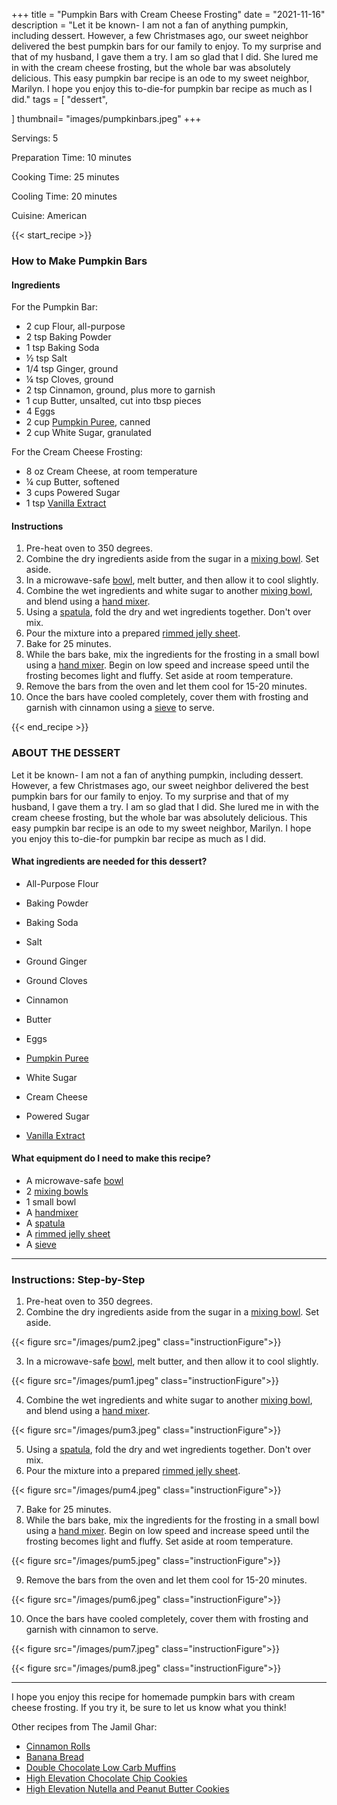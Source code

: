 +++
title = "Pumpkin Bars with Cream Cheese Frosting"
date = "2021-11-16"
description = "Let it be known- I am not a fan of anything pumpkin, including dessert. However, a few Christmases ago, our sweet neighbor delivered the best pumpkin bars for our family to enjoy. To my surprise and that of my husband, I gave them a try. I am so glad that I did. She lured me in with the cream cheese frosting, but the whole bar was absolutely delicious. This easy pumpkin bar recipe is an ode to my sweet neighbor, Marilyn. I hope you enjoy this to-die-for pumpkin bar recipe as much as I did."
tags = [
    "dessert",
   
]
thumbnail= "images/pumpkinbars.jpeg"
+++

Servings: 5 <!--more-->

Preparation Time: 10 minutes 

Cooking Time: 25 minutes

Cooling Time: 20 minutes 

Cuisine: American

{{< start_recipe >}}

### How to Make Pumpkin Bars 

#### Ingredients 

For the Pumpkin Bar: 

* 2 cup Flour, all-purpose 
* 2 tsp Baking Powder 
* 1 tsp Baking Soda 
* ½ tsp Salt 
* 1/4 tsp Ginger, ground 
* ¼ tsp Cloves, ground 
* 2 tsp Cinnamon, ground, plus more to garnish 
* 1 cup Butter, unsalted, cut into tbsp pieces
* 4 Eggs 
* 2 cup [Pumpkin Puree](https://amzn.to/38hGCJ1), canned
* 2 cup White Sugar, granulated 

For the Cream Cheese Frosting: 

* 8 oz Cream Cheese, at room temperature
* ¼ cup Butter, softened
* 3 cups Powered Sugar 
* 1 tsp [Vanilla Extract](https://amzn.to/3E9Dj4d) 

#### Instructions 

1. Pre-heat oven to 350 degrees. 
2. Combine the dry ingredients aside from the sugar in a [mixing bowl](https://amzn.to/3DjHZUY). Set aside. 
3. In a microwave-safe [bowl](https://amzn.to/3wMkYre), melt butter, and then allow it to cool slightly. 
4. Combine the wet ingredients and white sugar to another [mixing bowl](https://amzn.to/3DjHZUY), and blend using a [hand mixer](https://amzn.to/3rZWFmo). 
5. Using a [spatula](https://amzn.to/3FliYJq), fold the dry and wet ingredients together. Don't over mix. 
6. Pour the mixture into a prepared [rimmed jelly sheet](https://amzn.to/3s7YJJj). 
7. Bake for 25 minutes. 
8. While the bars bake, mix the ingredients for the frosting in a small bowl using a [hand mixer](https://amzn.to/3rZWFmo). Begin on low speed and increase speed until the frosting becomes light and fluffy. Set aside at room temperature. 
9. Remove the bars from the oven and let them cool for 15-20 minutes. 
10. Once the bars have cooled completely, cover them with frosting and garnish with cinnamon using a [sieve](https://amzn.to/3Ib5SRa) to serve.

{{< end_recipe >}}

### ABOUT THE DESSERT 

Let it be known- I am not a fan of anything pumpkin, including dessert. However, a few Christmases ago, our sweet neighbor delivered the best pumpkin bars for our family to enjoy. To my surprise and that of my husband, I gave them a try. I am so glad that I did. She lured me in with the cream cheese frosting, but the whole bar was absolutely delicious. This easy pumpkin bar recipe is an ode to my sweet neighbor, Marilyn. I hope you enjoy this to-die-for pumpkin bar recipe as much as I did.

#### What ingredients are needed for this dessert? 

* All-Purpose Flour

* Baking Powder 

* Baking Soda
 
* Salt 

* Ground Ginger 

* Ground Cloves

* Cinnamon

* Butter

* Eggs 

* [Pumpkin Puree](https://amzn.to/38hGCJ1)

* White Sugar

* Cream Cheese

* Powered Sugar 

* [Vanilla Extract](https://amzn.to/3E9Dj4d) 


#### What equipment do I need to make this recipe?

* A microwave-safe [bowl](https://amzn.to/3wMkYre)
* 2 [mixing bowls](https://amzn.to/3DjHZUY)
* 1 small bowl
* A [handmixer](https://amzn.to/3rZWFmo)
* A [spatula](https://amzn.to/3FliYJq)
* A [rimmed jelly sheet](https://amzn.to/3s7YJJj)
* A [sieve](https://amzn.to/3Ib5SRa)

---- 

### Instructions: Step-by-Step

1. Pre-heat oven to 350 degrees. 
2. Combine the dry ingredients aside from the sugar in a [mixing bowl](https://amzn.to/3DjHZUY). Set aside. 

{{< figure src="/images/pum2.jpeg" class="instructionFigure">}}

3. In a microwave-safe [bowl](https://amzn.to/3wMkYre), melt butter, and then allow it to cool slightly. 

{{< figure src="/images/pum1.jpeg" class="instructionFigure">}}

4. Combine the wet ingredients and white sugar to another [mixing bowl](https://amzn.to/3DjHZUY), and blend using a [hand mixer](https://amzn.to/3rZWFmo). 

{{< figure src="/images/pum3.jpeg" class="instructionFigure">}}

5. Using a [spatula](https://amzn.to/3FliYJq), fold the dry and wet ingredients together. Don't over mix. 
6. Pour the mixture into a prepared [rimmed jelly sheet](https://amzn.to/3s7YJJj). 

{{< figure src="/images/pum4.jpeg" class="instructionFigure">}}

7. Bake for 25 minutes. 
8. While the bars bake, mix the ingredients for the frosting in a small bowl using a [hand mixer](https://amzn.to/3rZWFmo). Begin on low speed and increase speed until the frosting becomes light and fluffy. Set aside at room temperature. 

{{< figure src="/images/pum5.jpeg" class="instructionFigure">}}

9. Remove the bars from the oven and let them cool for 15-20 minutes. 

{{< figure src="/images/pum6.jpeg" class="instructionFigure">}}

10. Once the bars have cooled completely, cover them with frosting and garnish with cinnamon to serve.

{{< figure src="/images/pum7.jpeg" class="instructionFigure">}}

{{< figure src="/images/pum8.jpeg" class="instructionFigure">}}

---- 

I hope you enjoy this recipe for homemade pumpkin bars with cream cheese frosting. If you try it, be sure to let us know what you think!

Other recipes from The Jamil Ghar:

* [Cinnamon Rolls](https://www.jamilghar.com/recipe/cinnamon-rolls/)
* [Banana Bread](https://www.jamilghar.com/recipe/banana-bread/)
* [Double Chocolate Low Carb Muffins](https://www.jamilghar.com/recipe/chocolate-lowcarb-muffins/)
* [High Elevation Chocolate Chip Cookies](https://www.jamilghar.com/he-chocolatechip-cookie/)
* [High Elevation Nutella and Peanut Butter Cookies](https://www.jamilghar.com/recipe/he-nutella-cookies/)
